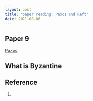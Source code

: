 ```yaml
---
layout: post
title: "paper reading: Paxos and Raft"
date: 2021-08-06
---
```


## Paper 9

[Paxos]()

## What is Byzantine

## Reference

1.
